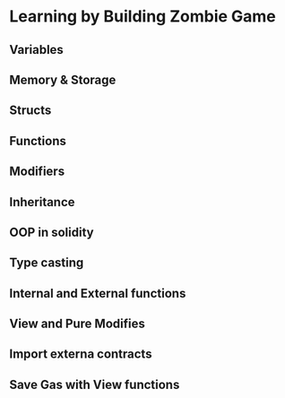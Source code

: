 # Learning by Building Zombie Game 
## Variables
## Memory & Storage
## Structs
## Functions
## Modifiers
## Inheritance
## OOP in solidity
## Type casting
## Internal and External functions
## View and Pure Modifies
## Import externa contracts
## Save Gas with View functions
